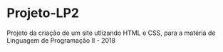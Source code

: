 # Projeto-LP2
Projeto da criação de um site utlizando HTML e CSS, para a matéria de Linguagem de Programação II - 2018
